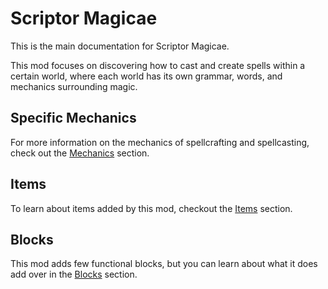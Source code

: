 # Scriptor Magicae

This is the main documentation for Scriptor Magicae.

This mod focuses on discovering how to cast and create spells within
a certain world, where each world has its own grammar, words, and
mechanics surrounding magic.

## Specific Mechanics

For more information on the mechanics of spellcrafting and
spellcasting, check out the [Mechanics](mechanics/README.md) section.

## Items

To learn about items added by this mod, checkout the
[Items](items/README.md) section.

## Blocks

This mod adds few functional blocks, but you can learn about what 
it does add over in the [Blocks](blocks/README.md) section.